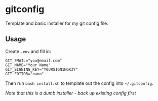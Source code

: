 # gitconfig

Template and basic installer for my git config file.

## Usage

Create `.env` and fill in:

```
GIT_EMAIL="you@email.com"
GIT_NAME="Your Name"
GIT_SIGNING_KEY="Y0URS1GN1NGK3Y"
GIT_EDITOR="nano"
```

Then run `bash install.sh` to template out the config into `~/.gitconfig`.

*Note that this is a dumb installer - back up existing config first*
